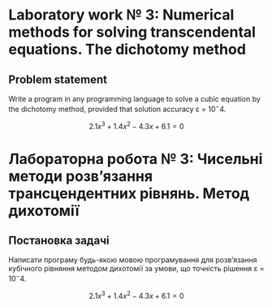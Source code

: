 # Laboratory work № 3: Numerical methods for solving transcendental equations. The dichotomy method

## Problem statement

Write a program in any programming language to solve a cubic equation by the dichotomy method, provided that
solution accuracy ε = $10^-4$.

$$2.1x^3 + 1.4x^2 - 4.3x + 6.1 = 0$$

# Лабораторна робота № 3: Чисельні методи розв’язання трансцендентних рівнянь. Метод дихотомії

## Постановка задачі

Написати програму будь-якою мовою програмування для розв’язання кубічного рівняння методом дихотомії за умови, що
точність рішення ε = $10^-4$.

$$2.1x^3 + 1.4x^2 - 4.3x + 6.1 = 0$$

